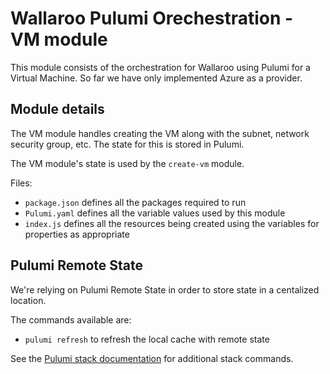 # Wallaroo Pulumi Orechestration - VM module

This module consists of the orchestration for Wallaroo using Pulumi for a Virtual Machine.
So far we have only implemented Azure as a provider.

## Module details

The VM module handles creating the VM along with the subnet, network security group, etc. The state for this is stored in Pulumi.

The VM module's state is used by the `create-vm` module.

Files:

* `package.json` defines all the packages required to run
* `Pulumi.yaml` defines all the variable values used by this module
* `index.js` defines all the resources being created using the variables for properties as appropriate

## Pulumi Remote State

We're relying on Pulumi Remote State in order to store state in a centalized location.

The commands available are:

* `pulumi refresh` to refresh the local cache with remote state

See the [Pulumi stack documentation](https://www.pulumi.com/docs/reference/cli/pulumi_stack/) for additional stack commands.

